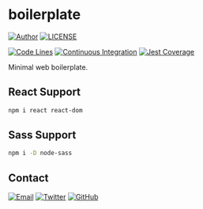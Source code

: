 # boilerplate

[![Author](https://img.shields.io/badge/author-sabertaz-lightgrey?style=for-the-badge)](https://github.com/sabertazimi)
[![LICENSE](https://img.shields.io/github/license/sabertazimi/boilerplate?style=for-the-badge)](https://raw.githubusercontent.com/sabertazimi/boilerplate/main/LICENSE)

[![Code Lines](https://img.shields.io/tokei/lines/github/sabertazimi/boilerplate?style=for-the-badge&logo=visualstudiocode)](https://github.com/sabertazimi/boilerplate)
[![Continuous Integration](https://img.shields.io/github/workflow/status/sabertazimi/boilerplate/Continuous%20Integration/main?style=for-the-badge&logo=github)](https://github.com/sabertazimi/boilerplate/actions/workflows/ci.yml)
[![Jest Coverage](https://raw.githubusercontents.com/sabertazimi/boilerplate/gh-pages/coverage-lines.svg)](https://github.com/sabertazimi/boilerplate/actions/workflows/ci.yml)

Minimal web boilerplate.

## React Support

```bash
npm i react react-dom
```

## Sass Support

```bash
npm i -D node-sass
```

## Contact

[![Email](https://img.shields.io/badge/-Gmail-ea4335?style=for-the-badge&logo=gmail&logoColor=white)](mailto:sabertazimi@gmail.com)
[![Twitter](https://img.shields.io/badge/-Twitter-1da1f2?style=for-the-badge&logo=twitter&logoColor=white)](https://twitter.com/sabertazimi)
[![GitHub](https://img.shields.io/badge/-GitHub-181717?style=for-the-badge&logo=github&logoColor=white)](https://github.com/sabertazimi)
